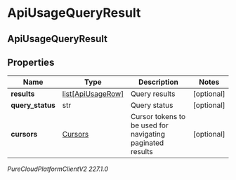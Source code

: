 # ApiUsageQueryResult

## ApiUsageQueryResult

## Properties

|Name | Type | Description | Notes|
|------------ | ------------- | ------------- | -------------|
| **results** | [list[ApiUsageRow]](ApiUsageRow) | Query results | [optional] |
| **query_status** | str | Query status | [optional] |
| **cursors** | [Cursors](Cursors) | Cursor tokens to be used for navigating paginated results | [optional] |



_PureCloudPlatformClientV2 227.1.0_
